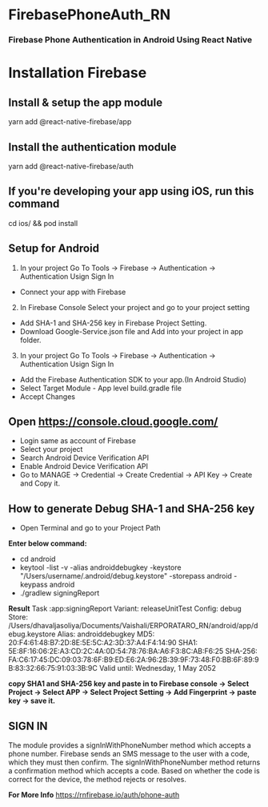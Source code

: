 # FirebasePhoneAuth_RN

### Firebase Phone Authentication in Android Using  React Native

# Installation Firebase

## Install & setup the app module
yarn add @react-native-firebase/app

## Install the authentication module
yarn add @react-native-firebase/auth

## If you're developing your app using iOS, run this command
cd ios/ && pod install

## Setup for Android

1) In your project Go To Tools -> Firebase -> Authentication -> Authentication Usign Sign In
  - Connect your app with Firebase

2) In Firebase Console Select your project and go to your project setting
  - Add SHA-1 and SHA-256 key in Firebase Project Setting.
  - Download Google-Service.json file and Add into your project in app folder.

3) In your project Go To Tools -> Firebase -> Authentication -> Authentication Usign Sign In
  - Add the Firebase Authentication SDK to your app.(In Android Studio)  
  - Select Target Module - App level build.gradle file
  - Accept Changes

## Open https://console.cloud.google.com/
  - Login same as account of Firebase
  - Select your project
  - Search Android Device Verification API
  - Enable Android Device Verification API
  - Go to MANAGE -> Credential -> Create Credential -> API Key -> Create and Copy it.

## How to generate Debug SHA-1 and SHA-256 key
- Open Terminal and go to your Project Path

**Enter below command:**
- cd android
- keytool -list -v -alias androiddebugkey -keystore "/Users/username/.android/debug.keystore" -storepass android -keypass android
- ./gradlew signingReport

**Result** 
Task :app:signingReport
Variant: releaseUnitTest
Config: debug
Store: /Users/dhavaljasoliya/Documents/Vaishali/ERPORATARO_RN/android/app/debug.keystore
Alias: androiddebugkey
MD5: 20:F4:61:48:B7:2D:8E:5E:5C:A2:3D:37:A4:F4:14:90
SHA1: 5E:8F:16:06:2E:A3:CD:2C:4A:0D:54:78:76:BA:A6:F3:8C:AB:F6:25
SHA-256: FA:C6:17:45:DC:09:03:78:6F:B9:ED:E6:2A:96:2B:39:9F:73:48:F0:BB:6F:89:9B:83:32:66:75:91:03:3B:9C
Valid until: Wednesday, 1 May 2052

**copy SHA1 and SHA-256 key and paste in to Firebase console -> Select Project -> Select APP -> Select Project Setting -> Add Fingerprint -> paste key -> save it.**

## SIGN IN
The module provides a signInWithPhoneNumber method which accepts a phone number. Firebase sends an SMS message to the user with a code, which they must then confirm. The signInWithPhoneNumber method returns a confirmation method which accepts a code. Based on whether the code is correct for the device, the method rejects or resolves.

**For More Info**
https://rnfirebase.io/auth/phone-auth
